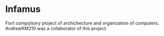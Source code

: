 # Infamus
Fisrt compolsory project of archichecture and organization of computers.
AndrewKM210 was a collaborator of this project.
